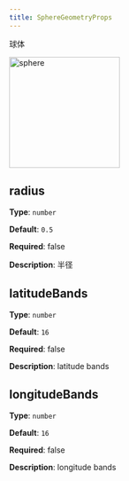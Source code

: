 ```yaml
---
title: SphereGeometryProps
---
```


球体

<img alt="sphere" src="https://gw.alipayobjects.com/mdn/rms_6ae20b/afts/img/A*bsj2S4upLBgAAAAAAAAAAAAAARQnAQ" height='200'/>

## radius

**Type**: `number`

**Default**: `0.5`

**Required**: false

**Description**: 半径

## latitudeBands

**Type**: `number`

**Default**: `16`

**Required**: false

**Description**: latitude bands

## longitudeBands

**Type**: `number`

**Default**: `16`

**Required**: false

**Description**: longitude bands
